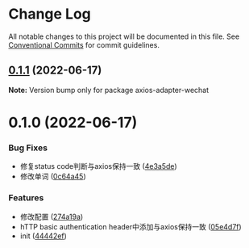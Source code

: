 # Change Log

All notable changes to this project will be documented in this file.
See [Conventional Commits](https://conventionalcommits.org) for commit guidelines.

## [0.1.1](https://github.com/xz-77/axios-adapter-miniprogram/compare/axios-adapter-wechat@0.1.0...axios-adapter-wechat@0.1.1) (2022-06-17)

**Note:** Version bump only for package axios-adapter-wechat





# 0.1.0 (2022-06-17)


### Bug Fixes

* 修复status code判断与axios保持一致 ([4e3a5de](https://github.com/xz-77/axios-adapter-miniprogram/commit/4e3a5dea7e20996ad089d4d5a9b1975d7d3fd11e))
* 修改单词 ([0c64a45](https://github.com/xz-77/axios-adapter-miniprogram/commit/0c64a450439799cdf656d1a3ec12670c8948ba15))


### Features

* 修改配置 ([274a19a](https://github.com/xz-77/axios-adapter-miniprogram/commit/274a19a81d4f58c20228a06ccae31b145992fb91))
* hTTP basic authentication header中添加与axios保持一致 ([05e4d7f](https://github.com/xz-77/axios-adapter-miniprogram/commit/05e4d7f865f3711a0d7638c3703b5b4150bd6e2a))
* init ([44442ef](https://github.com/xz-77/axios-adapter-miniprogram/commit/44442ef72996e0b1fcffd06b9474e701fce5c9ab))
